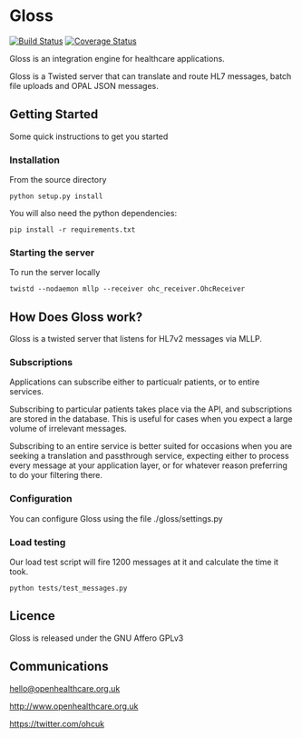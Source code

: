 # Gloss

[![Build Status](https://travis-ci.org/openhealthcare/gloss.svg?branch=master)](https://travis-ci.org/openhealthcare/gloss)
[![Coverage Status](https://coveralls.io/repos/github/openhealthcare/gloss/badge.svg?branch=master)](https://coveralls.io/github/openhealthcare/gloss?branch=master)

Gloss is an integration engine for healthcare applications.

Gloss is a Twisted server that can translate and route HL7 messages,
batch file uploads and OPAL JSON messages.

## Getting Started

Some quick instructions to get you started

### Installation

From the source directory

    python setup.py install

You will also need the python dependencies:

    pip install -r requirements.txt

### Starting the server

To run the server locally

    twistd --nodaemon mllp --receiver ohc_receiver.OhcReceiver

## How Does Gloss work?

Gloss is a twisted server that listens for HL7v2 messages via MLLP.

### Subscriptions

Applications can subscribe either to particualr patients, or to entire services.

Subscribing to particular patients takes place via the API, and subscriptions are
stored in the database. This is useful for cases when you expect a large volume of
irrelevant messages.

Subscribing to an entire service is better suited for occasions when you are seeking
a translation and passthrough service, expecting either to process every message at
your application layer, or for whatever reason preferring to do your filtering there.

### Configuration

You can configure Gloss using the file ./gloss/settings.py

### Load testing

Our load test script will fire 1200 messages at it and calculate the time it took.

    python tests/test_messages.py

## Licence

Gloss is released under the GNU Affero GPLv3

## Communications

hello@openhealthcare.org.uk

http://www.openhealthcare.org.uk

https://twitter.com/ohcuk
